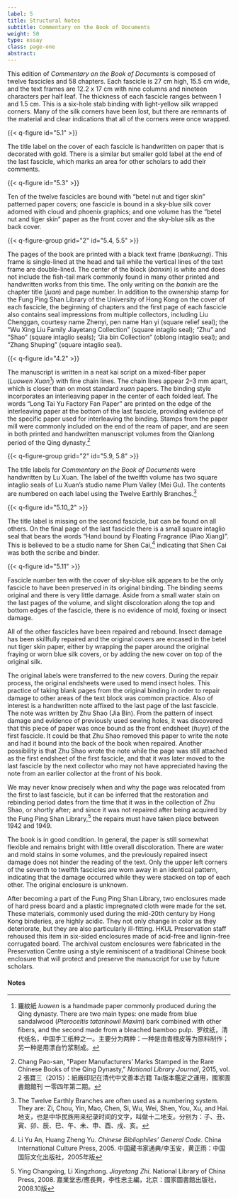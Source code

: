 ```yaml
---
label: 5
title: Structural Notes
subtitle: Commentary on the Book of Documents
weight: 50
type: essay
class: page-one
abstract:
---
```

This edition of *Commentary on the Book of Documents* is composed of twelve fascicles and 58 chapters. Each fascicle is 27 cm high, 15.5 cm wide, and the text frames are 12.2 x 17 cm with nine columns and nineteen characters per half leaf. The thickness of each fascicle ranges between 1 and 1.5 cm. This is a six-hole stab binding with light-yellow silk wrapped corners. Many of the silk corners have been lost, but there are remnants of the material and clear indications that all of the corners were once wrapped.

{{< q-figure id="5.1" >}}

The title label on the cover of each fascicle is handwritten on paper that is decorated with gold. There is a similar but smaller gold label at the end of the last fascicle, which marks an area for other scholars to add their comments.

{{< q-figure id="5.3" >}}

Ten of the twelve fascicles are bound with “betel nut and tiger skin” patterned paper covers; one fascicle is bound in a sky-blue silk cover adorned with cloud and phoenix graphics; and one volume has the “betel nut and tiger skin” paper as the front cover and the sky-blue silk as the back cover.

{{< q-figure-group grid="2" id="5.4, 5.5" >}}

The pages of the book are printed with a black text frame (*bankuang*). This frame is single-lined at the head and tail while the vertical lines of the text frame are double-lined. The center of the block (*banxin*) is white and does not include the fish-tail mark commonly found in many other printed and handwritten works from this time. The only writing on the *banxin* are the chapter title (*juan*) and page number. In addition to the ownership stamp for the Fung Ping Shan Library of the University of Hong Kong on the cover of each fascicle, the beginning of chapters and the first page of each fascicle also contains seal impressions from multiple collectors, including Liu Chenggan, courtesy name Zhenyi, pen name Han yi (square relief seal); the “Wu Xing Liu Family Jiayetang Collection” (square intaglio seal); “Zhu”  and “Shao” (square intaglio seals); “Jia bin Collection” (oblong intaglio seal); and “Zhang Shuping” (square intaglio seal).

{{< q-figure id="4.2" >}}

The manuscript is written in a neat kai script on a mixed-fiber paper (*Luowen Xuan*[^1]) with fine chain lines. The chain lines appear 2–3 mm apart, which is closer than on most standard *xuan* papers. The binding style incorporates an interleaving paper in the center of each folded leaf. The words “Long Tai Yu Factory Fan Paper” are printed on the edge of the interleaving paper at the bottom of the last fascicle, providing evidence of the specific paper used for interleaving the binding. Stamps from the paper mill were commonly included on the end of the ream of paper, and are seen in both printed and handwritten manuscript volumes from the Qianlong period of the Qing dynasty.[^2]

{{< q-figure-group grid="2" id="5.9, 5.8" >}}

The title labels for *Commentary on the Book of Documents* were handwritten by Lu Xuan. The label of the twelfth volume has two square intaglio seals of Lu Xuan’s studio name Plum Valley (Mei Gu). The contents are numbered on each label using the Twelve Earthly Branches.[^3]

{{< q-figure id="5.10_2" >}}

The title label is missing on the second fascicle, but can be found on all others. On the final page of the last fascicle there is a small square intaglio seal that bears the words “Hand bound by Floating Fragrance (Piao Xiang)”. This is believed to be a studio name for Shen Cai,[^4] indicating that Shen Cai was both the scribe and binder.

{{< q-figure id="5.11" >}}

Fascicle number ten with the cover of sky-blue silk appears to be the only fascicle to have been preserved in its original binding. The binding seems original and there is very little damage. Aside from a small water stain on the last pages of the volume, and slight discoloration along the top and bottom edges of the fascicle, there is no evidence of mold, foxing or insect damage.  

All of the other fascicles have been repaired and rebound. Insect damage has been skillfully repaired and the original covers are encased in the betel nut tiger skin paper, either by wrapping the paper around the original fraying or worn blue silk covers, or by adding the new cover on top of the original silk.

The original labels were transferred to the new covers. During the repair process, the original endsheets were used to mend insect holes. This practice of taking blank pages from the original binding in order to repair damage to other areas of the text block was common practice. Also of interest is a handwritten note affixed to the last page of the last fascicle. The note was written by Zhu Shao (Jia Bin). From the pattern of insect damage and evidence of previously used sewing holes, it was discovered that this piece of paper was once bound as the front endsheet (*huye*) of the first fascicle. It could be that Zhu Shao removed this paper to write the note and had it bound into the back of the book when repaired. Another possibility is that Zhu Shao wrote the note while the page was still attached as the first endsheet of the first fascicle, and that it was later moved to the last fascicle by the next collector who may not have appreciated having the note from an earlier collector at the front of his book.

We may never know precisely when and why the page was relocated from the first to last fascicle, but it can be inferred that the restoration and rebinding period dates from the time that it was in the collection of Zhu Shao, or shortly after; and since it was not repaired after being acquired by the Fung Ping Shan Library,[^5] the repairs must have taken place between 1942 and 1949.

The book is in good condition. In general, the paper is still somewhat flexible and remains bright with little overall discoloration. There are water and mold stains in some volumes, and the previously repaired insect damage does not hinder the reading of the text. Only the upper left corners of the seventh to twelfth fascicles are worn away in an identical pattern, indicating that the damage occurred while they were stacked on top of each other. The original enclosure is unknown.

After becoming a part of the Fung Ping Shan Library, two enclosures made of hard press board and a plastic impregnated cloth were made for the set. These materials, commonly used during the mid-20th century by Hong Kong binderies, are highly acidic. They not only change in color as they deteriorate, but they are also particularly ill-fitting. HKUL Preservation staff rehoused this item in six-sided enclosures made of acid-free and lignin-free corrugated board. The archival custom enclosures were fabricated in the Preservation Centre using a style reminiscent of a traditional Chinese book enclosure that will protect and preserve the manuscript for use by future scholars.

#### Notes
[^1]: 羅紋紙 *luowen* is a handmade paper commonly produced during the Qing dynasty. There are two main types: one made from blue sandalwood (*Pteroceltis tatarinowii Maxim*) bark combined with other fibers, and the second made from a bleached bamboo pulp.  罗纹纸，清代纸名，中国手工纸种之一。主要分为两种：一种是由青檀皮等为原料制作；另一种是用漂白竹浆制成。
[^2]: Chang Pao-san, "Paper Manufacturers’ Marks Stamped in the Rare Chinese Books of the Qing Dynasty," *National Library Journal*, 2015, vol. 2 張寶三（2015）：紙廠印記在清代中文善本古籍 Tai版本鑑定之運用，國家圖書館館刊 一零四年第二期。
[^3]: The Twelve Earthly Branches are often used as a numbering system. They are: Zi, Chou, Yin, Mao, Chen, Si, Wu, Wei, Shen, You, Xu, and Hai. 地支，也是中华民族用来纪录时间的文字，叫做十二地支。分别为：子、丑、寅、卯、辰、巳、午、未、申、酉、戌、亥。
[^4]: Li Yu An, Huang Zheng Yu. *Chinese Bibliophiles’ General Code*. China International Culture Press, 2005. 中国藏书家通典/李玉安，黄正雨：中国国际文化出版社，2005年版
[^5]: Ying Changxing, Li Xingzhong. *Jiayetang Zhi*. National Library of China Press, 2008. 嘉業堂志/應長興，李性忠主編，北京：國家圖書館出版社，2008.10版

